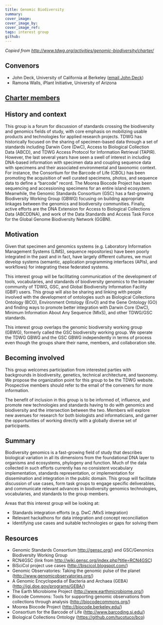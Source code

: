 ```yaml
---
title: Genomic Biodiversity
summary: 
cover_image: 
cover_image_by: 
cover_image_ref: 
tags: interest group
github:
---
```


_Copied from <http://www.tdwg.org/activities/genomic-biodiversity/charter/>_

## Convenors

* John Deck, University of California at Berkeley ([email John Deck]())
* Ramona Walls, iPlant Initiative, University of Arizona

## [Charter members](http://www.tdwg.org/activities/genomic-biodiversity/charter-members/)

## History and context

This group is a forum for discussion of standards crossing the biodiversity and genomics fields of study, with core emphasis on mobilizing usable products and technologies for applied research projects.  TDWG has historically focused on the sharing of specimen-based data through a set of standards including Darwin Core (DwC), Access to Biological Collection Data (ABCD), and TDWG Access Protocol for Information Retrieval (TAPIR).  However, the last several years have seen a swell of interest in including DNA-based information with specimen data and coupling sequence data with specimens and their associated environmental and taxonomic context.  For instance, the Consortium for the Barcode of Life (CBOL) has been promoting the acquisition of well curated specimens, photos, and sequence data to define a “barcode” record.  The Moorea Biocode Project has been sequencing and accessioning specimens for an entire island ecosystem.  Meanwhile, the Genomic Standards Consortium (GSC) has a fast-growing Biodiversity Working Group (GBWG) focusing on building appropriate linkages between the genomics and biodiversity communities.   Finally, active efforts are the DNA Extension for Access to Biological Collections Data (ABCDDNA), and work of the Data Standards and Access Task Force for the Global Genome Biodiversity Network (GGBN).

## Motivation

Given that specimen and genomics systems (e.g. Laboratory Information Management Systems (LIMS), sequence repositories) have been poorly integrated in the past and in fact, have largely different cultures, we must develop systems (semantic, application programming interfaces (APIs), and workflows) for integrating these federated systems.  

This interest group will be facilitating communication of the development of tools, vocabularies, and standards of biodiversity genomics to the broader community of TDWG, GSC, and Global Biodiversity Information Facility (GBIF) users. This group will also be sharing and linking with people involved with the development of  ontologies such as Biological Collections Ontology (BCO), Environment Ontology (EnvO) and the Gene Ontology (GO) and finding ways to promote better integration with Darwin Core (DwC), Minimum Information About Any Sequence (MIxS), and other TDWG/GSC standards. 

This interest group overlaps the genomic biodiversity working group (GBWG), formerly called the GSC biodiversity working group.  We operate the TDWG GBWG and the GSC GBWG independently in terms of process even though the groups share their name, members, and collaboration site.  

## Becoming involved

This group welcomes participation from interested parties with backgrounds in biodiversity, genetics, technical architecture, and taxonomy.  We propose the organization point for this group to be the TDWG website.  Prospective members should refer to the email of the conveners for more information.

The benefit of inclusion in this group is to be informed of, influence, and promote new technologies and standards having to do with genomics and biodiversity and the intersection between the two.  Members will explore new avenues for research for both biologists and informaticians, and garner the opportunities of working directly with a globally diverse set of participants.

## Summary

Biodiversity genomics is a fast-growing field of study that describes biological variation in all its dimensions from the foundational DNA layer to organisms and ecosystems, phylogeny and function.   Much of the data collected in such efforts currently has no consistent vocabulary implementation, standards representation, or implementation for dissemination and integration in the public domain.  This group will facilitate discussion of use cases, form task groups to engage specific deliverables, and communicate relevant advances in biodiversity genomics technologies, vocabularies, and standards to the group members.

Areas that this interest group will be looking at:

* Standards integration efforts (e.g. DwC /MIxS integration)
* Relevant hackathons for data integration and concept reconciliation
* Identifying use cases and suitable technologies or gaps for solving them

## Resources

* Genomic Standards Consortium <http://gensc.org/>) and GSC/Genomics Biodiversity Working Group
* RCN4GSC  (link from <http://wiki.gensc.org/index.php?title=RCN4GSC>)
* BiSciCol project use cases (<http://biscicol.blogspot.com/>)
* Genomic Observatories: Taking the genomic pulse of the planet (<http://www.genomicobservatories.org/>)
* A Genomic Encyclopedia of Bacteria and Archaea (GEBA) (<http://jgi.doe.gov/programs/GEBA/>)
* The Earth Microbiome Project (<http://www.earthmicrobiome.org/>)
* Biocode Commons: Tools for supporting genomic observations from collections through analysis (<http://biocodecommons.org/>)
* Moorea Biocode Project (<http://biocode.berkeley.edu/>)
* Consortium for the Barcode of Life (<http://www.barcoding.si.edu/>)
* Biological Collections Ontology (<https://github.com/tucotuco/bco>)
